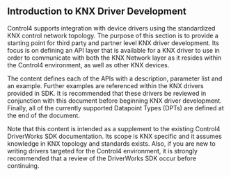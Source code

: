 ## Introduction to KNX Driver Development

Control4 supports integration with device drivers using the standardized KNX control network topology. The purpose of this section is to provide a starting point for third party and partner level KNX driver development. Its focus is on defining an API layer that is available for a KNX driver to use in order to communicate with both the KNX Network layer as it resides within the Control4 environment, as well as other KNX devices.

The content defines each of the APIs with a description, parameter list and an example. Further examples are referenced within the KNX drivers provided in SDK. It is recommended that these drivers be reviewed in conjunction with this document before beginning KNX driver development. Finally, all of the currently supported Datapoint Types (DPTs) are defined at the end of the document.

Note that this content is intended as a supplement to the existing Control4 DriverWorks SDK documentation. Its scope is KNX specific and it assumes knowledge in KNX topology and standards exists. Also, if you are new to writing drivers targeted for the Control4 environment, it is strongly recommended that a review of the DriverWorks SDK occur before continuing.
